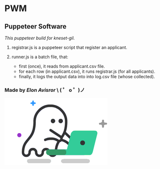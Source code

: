 # PWM

## Puppeteer Software

_This puppeteer build for kneset-gil._

1. registrar.js is a puppeteer script that register an applicant.

2. runner.js is a batch file, that:

    * first (once), it reads from applicant.csv file.
    * for each row (in applicant.csv), it runs registrar.js (for all applicants).
    * finally, it logs the output data into into log.csv file (whose collected).

### Made by _Elon Avisror_ \ ( ゜ o ゜)ノ

![GitHub Logo](/logo.gif)
